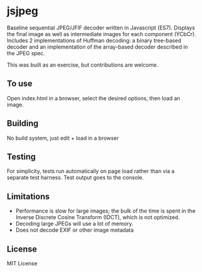 # jsjpeg
Baseline sequential JPEG/JFIF decoder written in Javascript (ES7). Displays the final image 
as well as intermediate images for each component (YCbCr). Includes 2 implementations 
of Huffman decoding: a binary tree-based decoder and an implementation of the array-based 
decoder described in the JPEG spec.

This was built as an exercise, but contributions are welcome.

## To use
Open index.html in a browser, select the desired options, then load an image.

## Building
No build system, just edit + load in a browser

## Testing
For simplicity, tests run automatically on page load rather than via a separate test harness. 
Test output goes to the console.

## Limitations
* Performance is slow for large images; the bulk of the time is spent in the
Inverse Discrete Cosine Transform (IDCT), which is not optimized.
* Decoding large JPEGs will use a lot of memory.
* Does not decode EXIF or other image metadata

## License
MIT License
